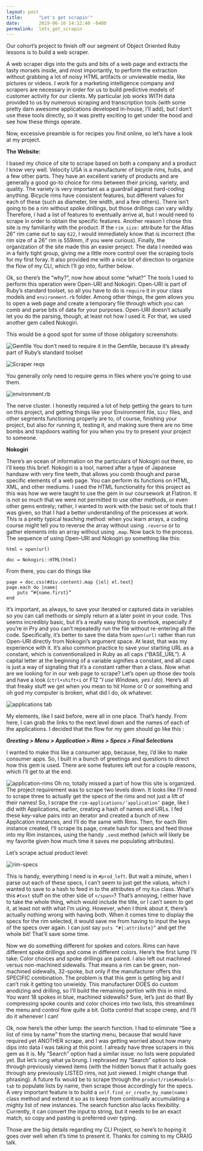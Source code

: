 ```yaml
---
layout: post
title:      "Let's get scrapin'"
date:       2019-06-16 14:12:40 -0400
permalink:  lets_get_scrapin
---
```




Our cohort’s project to finish off our segment of Object Oriented Ruby lessons is to build a web scraper. 

A web scraper digs into the guts and bits of a web page and extracts the tasty morsels inside, and most importantly, to perform the extraction without grabbing a lot of noisy HTML artifacts or unviewable media, like pictures or videos. I work for a marketing intelligence company and scrapers are necessary in order for us to build predictive models of customer activity for our clients. My particular job works WITH data provided to us by numerous scraping and transcription tools (with some pretty darn awesome applications developed in-house, I’ll add), but I don’t use these tools directly, so it was pretty exciting to get under the hood and see how these things operate.

Now, excessive preamble is for recipes you find online, so let’s have a look at my project.

**The Website:**

I based my choice of site to scrape based on both a company and a product I know very well. Velocity USA is a manufacturer of bicycle rims, hubs, and a few other parts. They have an excellent variety of products and are generally a good go-to choice for rims between their pricing, variety, and quality. The variety is very important as a guardrail against hard-coding anything. Bicycle rims have consistent features, but different values for each of these (such as diameter, tire width, and a few others). There isn’t going to be a rim without spoke drillings, but those drillings can vary wildly. Therefore, I had a list of features to eventually arrive at, but I would need to scrape in order to obtain the specific features. Another reason I chose this site is my familiarity with the product. If the `rim_size:` attribute for the Atlas 26” rim came out to say `622`, I would immediately know that is incorrect (the rim size of a 26” rim is 559mm, if you were curious). Finally, the organization of the site made this an easier project. The data I needed was in a fairly tight group, giving me a little more control over the scraping tools for my first foray. It also provided me with a nice bit of direction to organize the flow of my CLI, which I’ll go into, further below. 

Ok, so there’s the “why?”, now how about some “what?”
The tools I used to perform this operation were Open-URI and Nokogiri. Open-URI is part of Ruby’s standard toolset, so all you have to do is `require` it in your class models and `environment.rb` folder. Among other things, the gem allows you to open a web page and create a temporary file through which you can comb and parse bits of data for your purposes. Open-URI doesn’t actually let you do the parsing, though, at least not how I used it. For that, we used another gem called Nokogiri. 

This would be a good spot for some of those obligatory screenshots:

![Gemfile](https://i.imgur.com/Ide26sG.png)
You don’t need to require it in the Gemfile, because it’s already part of Ruby’s standard toolset

![Scraper reqs](https://i.imgur.com/L9i3VvD.png)

You generally only need to require gems in files where you’re going to use them.

![environment.rb](https://i.imgur.com/htZIbDh.png)

The nerve cluster. I honestly required a lot of help getting the gears to turn on this project, and getting things like your Environment file, `bin/` files, and other segments functioning properly are to, of course, finishing your project, but also for running it, testing it, and making sure there are no time bombs and trapdoors waiting for you when you try to present your project to someone.

**Nokogiri**

There’s an ocean of information on the particulars of Nokogiri out there, so I’ll keep this brief. Nokogiri is a tool, named after a type of Japanese handsaw with very fine teeth, that allows you comb though and parse specific elements of a web page. You can perform its functions on HTML, XML, and other mediums. I used the HTML functionality for this project as this was how we were taught to use the gem in our coursework at Flatiron. It is not so much that we were not permitted to use other methods, or even other gems entirely; rather, I wanted to work with the basic set of tools that I was given, so that I had a better understanding of the processes at work. This is a pretty typical teaching method: when you learn arrays, a coding course might tell you to reverse the array without using `.reverse` or to gather elements into an array without using `.map`. 
Now back to the process. The sequence of using Open-URI and Nokogiri go something like this:

```
html = open(url)

doc = Nokogiri::HTML(html)
```
From there, you can do things like 

```
page = doc.css(#div.content).map {|el| el.text}
page.each do |name|
	puts “#{name.first}”
end
```

It’s important, as always, to save your iterated or captured data in variables so you can call methods or simply return at a later point in your code. This seems incredibly basic, but it’s a really easy thing to overlook, especially if you’re in Pry and you can’t repeatedly run the file without re-entering all the code. Specifically, it’s better to save the data from `open(url)` rather than run Open-URI directly from Nokogiri’s argument space. At least, that was my experience with it. It’s also common practice to save your starting URL as a constant, which is conventionalized in Ruby as all caps (“BASE_URL”). A capital letter at the beginning of a variable signifies a constant, and all caps is just a way of signaling that it’s a constant rather than a class. 
Now what are we looking for in our web page to scrape? Let’s open up those dev tools and have a look (`ctrl+shift+i` or F12 ”*I use Windows, yes I do*). Here’s all that freaky stuff we get when you mean to hit Home or 0 or something and oh god my computer is broken, what did I do, ok whatever. 

![applications tab](https://i.imgur.com/XWRFUsp.png)

My elements, like I said before, were all in one place. That’s handy. From here, I can grab the links to the next level down and the names of each of the applications. I decided that the flow for my gem should go like this :

***Greeting > Menu > Application > Rims > Specs > Final Selections***

I wanted to make this like a consumer app, because, hey, I’d like to make consumer apps. So, I built in a bunch of greetings and questions to direct how this gem is used. There are some features left out for a couple reasons, which I’ll get to at the end.

![application-rims](https://i.imgur.com/ENEn9zd.png)
Oh no, totally missed a part of how this site is organized. The project requirement was to scrape two levels down. It looks like I’ll need to scrape three to actually get the specs of the rims and not just a lift of their names! So, I scrape the `rim-applications/’application’` page, like I did with Applications, earlier, creating a hash of names and URLs. I fed these key-value pairs into an iterator and created a bunch of new Application instances, and I’ll do the same with Rims. Then, for each Rim instance created, I’ll scrape its page, create hash for specs and feed those into my Rim instances, using the handy `.send` method (which will likely be my favorite given how much time it saves me populating attributes).

Let’s scrape actual product level:

![rim-specs](https://imgur.com/ELJ4MUq)

This is handy, everything I need is in `#prod_left`. But wait a minute, when I parse out each of these specs, I can’t seem to just get the values, which I wanted to save to a hash to feed in to the attributes of my `Rim` class. What’s this `#text` stuff on the other side of `</span>`? That’s annoying, I either have to take the whole thing, which would include the title, or I can’t seem to get it, at least not with what I’m using. However, when I think about it, there’s actually nothing wrong with having both. When it comes time to display the specs for the rim selected, it would save me from having to input the keys of the specs over again. I can just say `puts “#{:attribute}”` and get the whole bit! That’ll save some time. 

Now we do something different for spokes and colors. Rims can have different spoke drillings and come in different colors. Here’s the first lump I’ll take: Color choices and spoke drillings are paired. I also left out machined versus non-machined sidewalls. That means a rim can be green, non-machined sidewalls, 32-spoke, but only if the manufacturer offers this SPECIFIC combination. The problem is that this gem is getting big and I can’t risk it getting too unwieldy. This manufacturer DOES do custom anodizing and drilling, so I’ll build the remaining portion with this in mind. You want 18 spokes in blue, machined sidewalls? Sure, let’s just do that! By compressing spoke counts and color choices into two lists, this streamlines the menu and control flow quite a bit. Gotta control that scope creep, and I’ll do it whenever I can!

Ok, now here’s the other lump: the search function. I had to eliminate “See a list of rims by name” from the starting menu, because that would have required yet ANOTHER scrape, and I was getting worried about how many dips into data I was taking at this point. I already have three scrapers in this gem as it is. My “Search” option had a similar issue: no lists were populated yet. But let’s rung what ya brung. I rephrased my “Search” option to look through previously viewed items (with the hidden bonus that it actually goes through any previously LISTED rims, not just viewed. I might change that phrasing). A future fix would be to scrape through the `product/rims#models-tab` to populate lists by name, then scrape those accordingly for the specs. A very important feature is to build a `self.find_or_create_by_name(name)` class method and extend it so as to keep from continually accumulating a mighty list of new instances. The search function also lacks flexibility. Currently, it can convert the input to string, but it needs to be an exact match, so copy and pasting is preferred over typing. 

Those are the big details regarding my CLI Project, so here’s to hoping it goes over well when it’s time to present it. Thanks for coming to my CRAIG talk.
